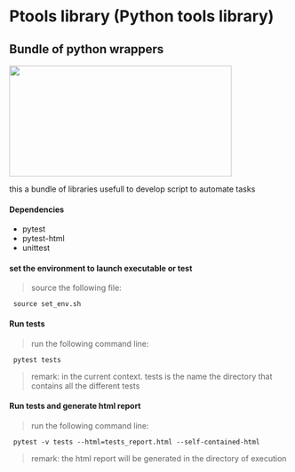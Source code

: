 # Ptools library (Python tools library)
## Bundle of python wrappers

<img src="img/pytools.jpg" width="400" height="200">

this a bundle of libraries usefull to develop script to automate tasks

#### Dependencies
- pytest
- pytest-html
- unittest

#### set the environment to launch executable or test
> source the following file:
```
 source set_env.sh 

```
#### Run tests
> run the following command line:
```
 pytest tests

```
>remark: in the current context. tests is the name the directory that contains all the different tests
#### Run tests and generate html report
> run the following command line:
```
 pytest -v tests --html=tests_report.html --self-contained-html

```
> remark: the html report will be generated in the directory of execution
